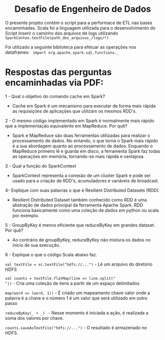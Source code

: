 <h1><center>Desafio de Engenheiro de Dados</h1></center>

O presente projeto contém o script para a performace de ETL nas bases encaminhadas.
Scala foi a linguagem utilizada para o desenvolvimento do Script
Inserir o caminho dos arquivos de logs utilizando <code>SparkContex.textFile(path_dos_arquivos_/logs/*)</code>

Foi utilizado a seguinte biblioteca para efetuar as operações nos dataframes:
<code> import org.apache.spark.sql.functions._ </code>

<h1>Respostas das perguntas encaminhadas via PDF:</h1>

1 - Qual o objetivo do comando cache em Spark?
- Cache em Spark é um mecanismo para executar de forma mais rápida as requisições de aplicações que utilizam os mesmos RDD's.

2 - O mesmo código implementado em Spark é normalmente mais rápido que a implementação equivalente em
MapReduce. Por quê?
- Spark e MapReduce são duas ferramentas utilizadas para realizar o processamento de dados. No entando, o que torna o Spark mais rápido é a sua abordagem quanto ao processamento de dados. Enquando o MapReduce primeiro lê e guarda em disco, a ferramenta Spark faz todas as operações em memória, tornando-se mais rápida e vantajosa.

3 - Qual a função do SparkContext 
- SparkContext representa a conexão de um cluster Spark e pode ser usado para a criação de RDD's, acumuladores e variáveis de broadcast.

4- Explique com suas palavras o que é Resilient Distributed Datasets (RDD).
- Resilient Distributed Dataset também conhecido como RDD é uma abstração de dados principal da ferramenta Apache Spark. RDD funciona basicamente como uma coleção de dados em python ou scala por exemplo.

5 - GroupByKey é menos eficiente que reduceByKey em grandes dataset. Por quê?
- Ao contrário de groupByKey, reduceByKey não mistura os dados no início de sua execução. 

6 - Explique o que o código Scala abaixo faz.

<code>val textFile = sc.textFile("hdfs://...")</code> - Lê um ariquivo do diretório HDFS

<code>val counts = textFile.flatMap(line => line.split(" "))</code> - Cria uma coleção de itens a partir de um espaço delimitados

<code>map(word => (word, 1))</code> - É criado um mapeamento chave valor onde a palavra é a chave e o número 1 é um valor que será utilizado em outro passo

<code>reduceByKey(_ + _) </code> - Nesse momento é iniciada a ação, é realizada a soma dos valores por chave. 

<code>counts.saveAsTextFile("hdfs://...")</code> - O resultado é armazenado no HDFS.





